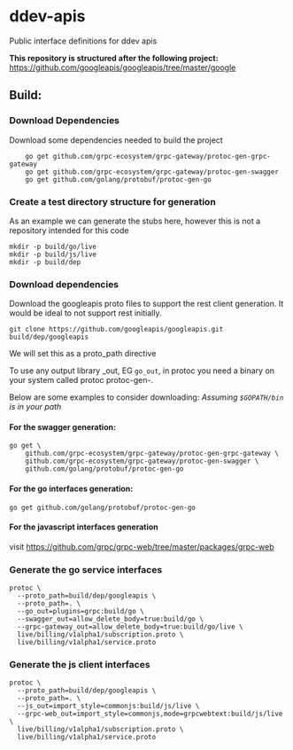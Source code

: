 # ddev-apis

Public interface definitions for ddev apis

**This repository is structured after the following project:**
https://github.com/googleapis/googleapis/tree/master/google


## Build:

### Download Dependencies

Download some dependencies needed to build the project
```
    go get github.com/grpc-ecosystem/grpc-gateway/protoc-gen-grpc-gateway
    go get github.com/grpc-ecosystem/grpc-gateway/protoc-gen-swagger
    go get github.com/golang/protobuf/protoc-gen-go
```

### Create a test directory structure for generation
As an example we can generate the stubs here, however this is not a repository intended for this code
```
mkdir -p build/go/live
mkdir -p build/js/live
mkdir -p build/dep
```

### Download dependencies
Download the googleapis proto files to support the rest client generation.  It would be ideal to not support rest initially.
```
git clone https://github.com/googleapis/googleapis.git build/dep/googleapis
```
We will set this as a proto_path directive


To use any output library <name>_out, EG `go_out`, in protoc you need a binary on your system called protoc protoc-gen-<name>.

Below are some examples to consider downloading:
*Assuming `$GOPATH/bin` is in your path*

#### For the swagger generation:
```
go get \
    github.com/grpc-ecosystem/grpc-gateway/protoc-gen-grpc-gateway \
    github.com/grpc-ecosystem/grpc-gateway/protoc-gen-swagger \
    github.com/golang/protobuf/protoc-gen-go
```

#### For the go interfaces generation:
```
go get github.com/golang/protobuf/protoc-gen-go
```

#### For the javascript interfaces generation
visit https://github.com/grpc/grpc-web/tree/master/packages/grpc-web

### Generate the go service interfaces

```
protoc \
  --proto_path=build/dep/googleapis \
  --proto_path=. \
  --go_out=plugins=grpc:build/go \
  --swagger_out=allow_delete_body=true:build/go \
  --grpc-gateway_out=allow_delete_body=true:build/go/live \
  live/billing/v1alpha1/subscription.proto \
  live/billing/v1alpha1/service.proto
```

### Generate the js client interfaces
```
protoc \
  --proto_path=build/dep/googleapis \
  --proto_path=. \
  --js_out=import_style=commonjs:build/js/live \
  --grpc-web_out=import_style=commonjs,mode=grpcwebtext:build/js/live \
  live/billing/v1alpha1/subscription.proto \
  live/billing/v1alpha1/service.proto
```